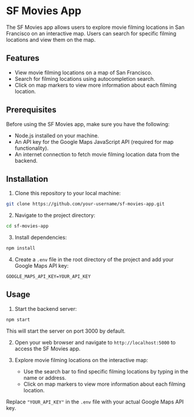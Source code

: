 # SF Movies App

The SF Movies app allows users to explore movie filming locations in San Francisco on an interactive map. Users can search for specific filming locations and view them on the map.

## Features

- View movie filming locations on a map of San Francisco.
- Search for filming locations using autocompletion search.
- Click on map markers to view more information about each filming location.

## Prerequisites

Before using the SF Movies app, make sure you have the following:

- Node.js installed on your machine.
- An API key for the Google Maps JavaScript API (required for map functionality).
- An internet connection to fetch movie filming location data from the backend.

## Installation

1. Clone this repository to your local machine:

```bash
git clone https://github.com/your-username/sf-movies-app.git
```

2. Navigate to the project directory:

```bash
cd sf-movies-app
```

3. Install dependencies:

```bash
npm install
```

4. Create a `.env` file in the root directory of the project and add your Google Maps API key:

```
GOOGLE_MAPS_API_KEY=YOUR_API_KEY
```

## Usage

1. Start the backend server:

```bash
npm start
```

This will start the server on port 3000 by default.

2. Open your web browser and navigate to `http://localhost:5000` to access the SF Movies app.

3. Explore movie filming locations on the interactive map:
   - Use the search bar to find specific filming locations by typing in the name or address.
   - Click on map markers to view more information about each filming location.



Replace `"YOUR_API_KEY"` in the `.env` file with your actual Google Maps API key.

